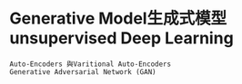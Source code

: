 
# Generative Model生成式模型  unsupervised Deep Learning
```
Auto-Encoders 與Varitional Auto-Encoders
Generative Adversarial Network (GAN) 
```
